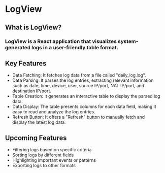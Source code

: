 # LogView

## What is LogView?

### LogView is a React application that visualizes system-generated logs in a user-friendly table format.

## Key Features

- Data Fetching: It fetches log data from a file called "daily_log.log".
- Data Parsing: It parses the log entries, extracting relevant information such as date, time, device, user, source IP/port, NAT IP/port, and destination IP/port.
- Table Creation: It generates an interactive table to display the parsed log data.
- Data Display: The table presents columns for each data field, making it easy to read and analyze the log entries.
- Refresh Button: It offers a "Refresh" button to manually fetch and display the latest log data.

## Upcoming Features

- Filtering logs based on specific criteria
- Sorting logs by different fields
- Highlighting important events or patterns
- Exporting logs to other formats
